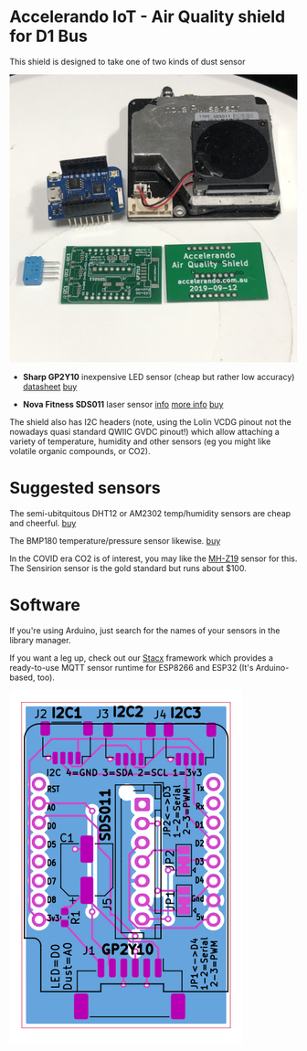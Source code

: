 # Accelerando IoT - Air Quality shield for D1 Bus

This shield is designed to take one of two kinds of dust sensor

![Picture of the PCB and sensors](pcb.jpeg)

* **Sharp GP2Y10** inexpensive LED sensor (cheap but rather low accuracy) [datasheet](https://www.sparkfun.com/datasheets/Sensors/gp2y1010au_e.pdf) [buy](https://s.click.aliexpress.com/e/_DnckA8B)

* **Nova Fitness SDS011** laser sensor [info](https://www.hackster.io/taunoerik/using-sds011-dust-sensor-01f019) [more info](https://aqicn.org/sensor/sds011/) [buy](https://s.click.aliexpress.com/e/_DFAZipD)

The shield also has I2C headers (note, using the Lolin VCDG pinout not the nowadays quasi standard QWIIC GVDC pinout!) which allow attaching a variety of temperature, humidity and other sensors (eg you might like volatile organic compounds, or CO2).

# Suggested sensors

The semi-ubitquitous DHT12 or AM2302 temp/humidity sensors are cheap and cheerful. [buy](https://s.click.aliexpress.com/e/_DDiA6Bz)

The BMP180 temperature/pressure sensor likewise. [buy](https://s.click.aliexpress.com/e/_Dd1bUF5)

In the COVID era CO2 is of interest, you may like the [MH-Z19](https://s.click.aliexpress.com/e/_DBv9ynl) sensor for this.   The Sensirion sensor is the gold standard but runs about $100.  

# Software

If you're using Arduino, just search for the names of your sensors in the library manager.

If you want a leg up, check out our [Stacx](https://github.com/accelerando-consulting/stacx) framework which provides a ready-to-use MQTT sensor runtime for ESP8266 and ESP32 (It's Arduino-based, too).

![Diagram of PCB](d1_air_quality.png)